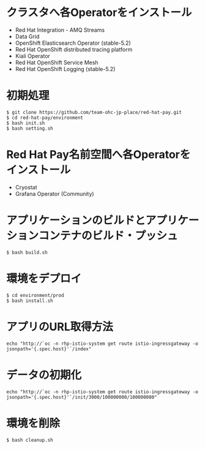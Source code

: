 # クラスタへ各Operatorをインストール
- Red Hat Integration - AMQ Streams
- Data Grid
- OpenShift Elasticsearch Operator (stable-5.2)
- Red Hat OpenShift distributed tracing platform
- Kiali Operator
- Red Hat OpenShift Service Mesh
- Red Hat OpenShift Logging (stable-5.2)

# 初期処理
```shell
$ git clone https://github.com/team-ohc-jp-place/red-hat-pay.git
$ cd red-hat-pay/environment
$ bash init.sh 
$ bash setting.sh
```

# Red Hat Pay名前空間へ各Operatorをインストール
- Cryostat
- Grafana Operator (Community)

# アプリケーションのビルドとアプリケーションコンテナのビルド・プッシュ
```shell
$ bash build.sh
```

# 環境をデプロイ
```shell
$ cd environment/prod
$ bash install.sh
```

# アプリのURL取得方法
```shell
echo "http://`oc -n rhp-istio-system get route istio-ingressgateway -o jsonpath='{.spec.host}'`/index"
```

# データの初期化
```shell
echo "http://`oc -n rhp-istio-system get route istio-ingressgateway -o jsonpath='{.spec.host}'`/init/3000/100000000/100000000"
```

# 環境を削除
```shell
$ bash cleanup.sh 
```